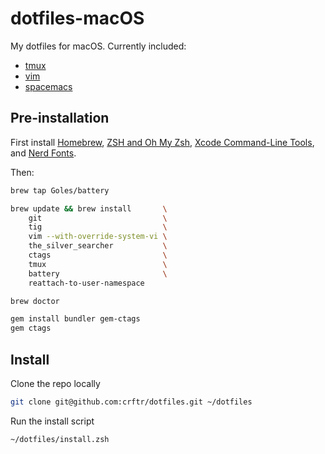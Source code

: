 # dotfiles-macOS

My dotfiles for macOS.  Currently included:
* [tmux](https://tmux.github.io)
* [vim](https://www.vim.org/)
* [spacemacs](http://spacemacs.org)

## Pre-installation

First install [Homebrew](http://brew.sh),
[ZSH and Oh My Zsh](https://ohmyz.sh),
[Xcode Command-Line Tools](https://goo.gl/rjiP5B),
and [Nerd Fonts](https://nerdfonts.com/).

Then:
```bash
brew tap Goles/battery

brew update && brew install       \
    git                           \
    tig                           \
    vim --with-override-system-vi \
    the_silver_searcher           \
    ctags                         \
    tmux                          \
    battery                       \
    reattach-to-user-namespace

brew doctor

gem install bundler gem-ctags
gem ctags
```

## Install

Clone the repo locally
```bash
git clone git@github.com:crftr/dotfiles.git ~/dotfiles
```

Run the install script
```bash
~/dotfiles/install.zsh
```
